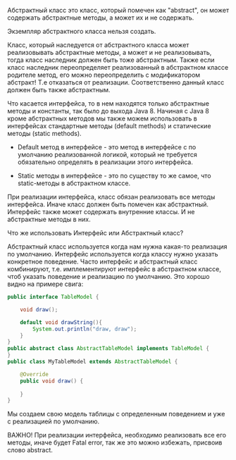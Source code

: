 Абстрактный класс это класс, который помечен как "abstract", он может содержать абстрактные методы, а может их и не содержать.

Экземпляр абстрактного класса нельзя создать.

Класс, который наследуется от абстрактного класса может реализовывать абстрактные методы, а может и не реализовывать, тогда класс наследник должен быть тоже абстрактным. Также если класс наследник переопределяет реализованный в абстрактном классе родителе метод, его можно переопределить с модификатором абстракт! Т.е отказаться от реализации. Соответственно данный класс должен быть также абстрактным.

Что касается интерфейса, то в нем находятся только абстрактные методы и константы, так было до выхода Java 8. Начиная с Java 8 кроме абстрактных методов мы также можем использовать в интерфейсах стандартные методы (default methods) и статические методы (static methods).

- Default метод в интерфейсе - это метод в интерфейсе с по умолчанию реализованной логикой, который не требуется обязательно определять в реализации этого интерфейса.

- Static методы в интерфейсе - это по существу то же самое, что static-методы в абстрактном классе.

При реализации интерфейса, класс обязан реализовать все методы интерфейса. Иначе класс должен быть помечен как абстрактный. Интерфейс также может содержать внутренние классы. И не абстрактные методы в них.

Что же использовать Интерфейс или Абстрактный класс?

Абстрактный класс используется когда нам нужна какая-то реализация по умолчанию. Интерфейс используется когда классу нужно указать конкретное поведение. Часто интерфейс и абстрактный класс комбинируют, т.е. имплементируют интерфейс в абстрактном классе, чтоб указать поведение и реализацию по умолчанию. Это хорошо видно на примере свига:

```java
public interface TableModel {

    void draw();

    default void drawString(){
        System.out.println("draw, draw");
    }
}
public abstract class AbstractTableModel implements TableModel {
}
public class MyTableModel extends AbstractTableModel {

    @Override
    public void draw() {
        
    }
}
```
Мы создаем свою модель таблицы с определенным поведением и уже с реализацией по умолчанию.

ВАЖНО! При реализации интерфейса, необходимо реализовать все его методы, иначе будет Fatal error, так же это можно избежать, присвоив слово abstract.
